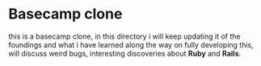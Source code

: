 # Basecamp clone

this is a basecamp clone, in this directory i will keep updating it of the foundings and what i have learned 
along the way on fully developing this, will discuss weird bugs, interesting discoveries about **Ruby** and **Rails**.
##

